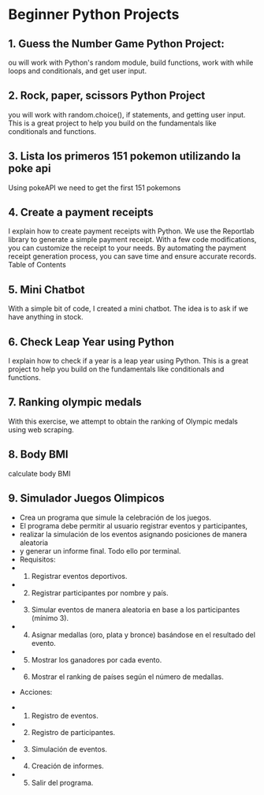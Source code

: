 # Beginner Python Projects

## 1. Guess the Number Game Python Project:  

ou will work with Python's random module, build functions, work with while loops and conditionals, and get user input.

## 2. Rock, paper, scissors Python Project  
you will work with random.choice(), if statements, and getting user input. This is a great project to help you build on the fundamentals like conditionals and functions.  

## 3. Lista los primeros 151 pokemon utilizando la poke api  
Using pokeAPI we need to get the first 151 pokemons  

## 4. Create a payment receipts  
I explain how to create payment receipts with Python. We use the Reportlab library to generate a simple payment receipt. With a few code modifications, you can customize the receipt to your needs. By automating the payment receipt generation process, you can save time and ensure accurate records.  
Table of Contents  

## 5. Mini Chatbot  
With a simple bit of code, I created a mini chatbot. The idea is to ask if we have anything in stock. 

## 6. Check Leap Year using Python  
I explain how to check if a year is a leap year using Python. This is a great project to help you build on the fundamentals like conditionals and functions.  

## 7. Ranking olympic medals  
With this exercise, we attempt to obtain the ranking of Olympic medals using web scraping.  

## 8. Body BMI  
calculate body BMI  

## 9. Simulador Juegos Olimpicos
 * Crea un programa que simule la celebración de los juegos.
 * El programa debe permitir al usuario registrar eventos y participantes,
 * realizar la simulación de los eventos asignando posiciones de manera aleatoria
 * y generar un informe final. Todo ello por terminal.
 * Requisitos:
 * 1. Registrar eventos deportivos.
 * 2. Registrar participantes por nombre y país.
 * 3. Simular eventos de manera aleatoria en base a los participantes (mínimo 3).
 * 4. Asignar medallas (oro, plata y bronce) basándose en el resultado del evento.
 * 5. Mostrar los ganadores por cada evento.
 * 6. Mostrar el ranking de países según el número de medallas.
 - Acciones:
 * 1. Registro de eventos.
 * 2. Registro de participantes.
 * 3. Simulación de eventos.
 * 4. Creación de informes.
 * 5. Salir del programa.